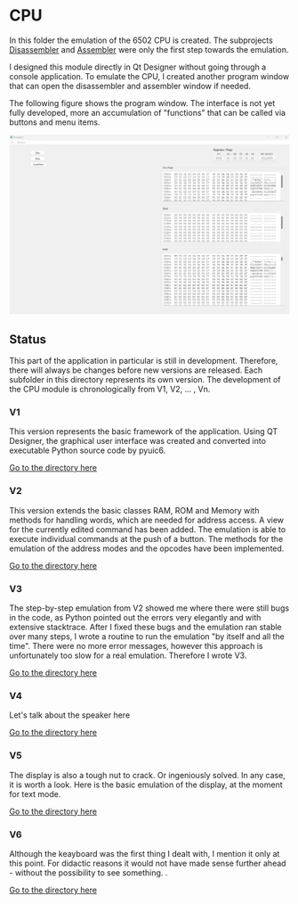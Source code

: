 # CPU
In this folder the emulation of the 6502 CPU is created. The subprojects [Disassembler](https://github.com/jegali/CPyU/tree/main/Disassembler) and [Assembler](https://github.com/jegali/CPyU/tree/main/Assembler) were only the first step towards the emulation.

I designed this module directly in Qt Designer without going through a console application. To emulate the CPU, I created another program window that can open the disassembler and assembler window if needed.

The following figure shows the program window. The interface is not yet fully developed, more an accumulation of "functions" that can be called via buttons and menu items.

![CPU-v1](/images/emulator-v1.png)

## Status
This part of the application in particular is still in development. Therefore, there will always be changes before new versions are released. Each subfolder in this directory represents its own version. The development of the CPU module is chronologically from V1, V2, ... , Vn.

### V1
This version represents the basic framework of the application. Using QT Designer, the graphical user interface was created and converted into executable Python source code by pyuic6.

[Go to the directory here](https://github.com/jegali/CPyU/tree/main/CPU/v1)

### V2
This version extends the basic classes RAM, ROM and Memory with methods for handling words, which are needed for address access. A view for the currently edited command has been added. The emulation is able to execute individual commands at the push of a button. The methods for the emulation of the address modes and the opcodes have been implemented.

[Go to the directory here](https://github.com/jegali/CPyU/tree/main/CPU/v2)

### V3
The step-by-step emulation from V2 showed me where there were still bugs in the code, as Python pointed out the errors very elegantly and with extensive stacktrace. After I fixed these bugs and the emulation ran stable over many steps, I wrote a routine to run the emulation "by itself and all the time". There were no more error messages, however this approach is unfortunately too slow for a real emulation. Therefore I wrote V3. 

[Go to the directory here](https://github.com/jegali/CPyU/tree/main/CPU/v3)

### V4 
Let's talk about the speaker here

[Go to the directory here](https://github.com/jegali/CPyU/tree/main/CPU/v4)

### V5
The display is also a tough nut to crack. Or ingeniously solved. In any case, it is worth a look. Here is the basic emulation of the display, at the moment for text mode.

[Go to the directory here](https://github.com/jegali/CPyU/tree/main/CPU/v5)

### V6
Although the keayboard was the first thing I dealt with, I mention it only at this point. For didactic reasons it would not have made sense further ahead - without the possibility to see something. .

[Go to the directory here](https://github.com/jegali/CPyU/tree/main/CPU/v6)
